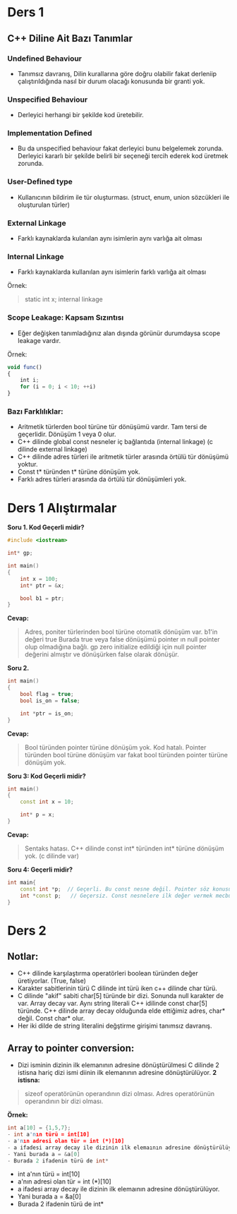 # Ders 1
## C++ Diline Ait Bazı Tanımlar

### Undefined Behaviour
- Tanımsız davranış, Dilin kurallarına göre doğru olabilir fakat derleniip çalıştırıldığında nasıl bir durum olacağı konusunda bir granti yok.
### Unspecified Behaviour
- Derleyici herhangi bir şekilde kod üretebilir.
### Implementation Defined
- Bu da unspecified behaviour fakat derleyici bunu belgelemek zorunda. Derleyici kararlı bir şekilde belirli bir seçeneği tercih ederek kod üretmek zorunda.
### User-Defined type
- Kullanıcının bildirim ile tür oluşturması. (struct, enum, union sözcükleri ile oluşturulan türler)
### External Linkage
- Farklı kaynaklarda kulanılan aynı isimlerin aynı varlığa ait olması
### Internal Linkage
- Farklı kaynaklarda kullanılan aynı isimlerin farklı varlığa ait olması

Örnek: 
> static int x; internal linkage

### Scope Leakage: Kapsam Sızıntısı
- Eğer değişken tanımladığınız alan dışında görünür durumdaysa scope leakage vardır.

Örnek:
```javascript
void func()
{
    int i;
    for (i = 0; i < 10; ++i)    
}
```

### Bazı Farklılıklar:
- Aritmetik türlerden bool türüne tür dönüşümü vardır. Tam tersi de geçerlidir. Dönüşüm 1 veya 0 olur.
- C++ dilinde global const nesneler iç bağlantıda (internal linkage) (c dilinde external linkage)
- C++ dilinde adres türleri ile aritmetik türler arasında örtülü tür dönüşümü yoktur.
- Const t* türünden t* türüne dönüşüm yok.
- Farklı adres türleri arasında da örtülü tür dönüşümleri yok.

# Ders 1 Alıştırmalar

**Soru 1. Kod Geçerli midir?**

```CPP
#include <iostream>

int* gp;

int main()
{
	int x = 100;
	int* ptr = &x;

	bool b1 = ptr;
}
```
**Cevap:**
> Adres, poniter türlerinden bool türüne otomatik dönüşüm var.  b1'in değeri true
Burada true veya false dönüşümü pointer ın null pointer olup olmadığına bağlı.
gp zero initialize edildiği için null pointer değerini almıştır ve dönüşürken false olarak dönüşür.

 **Soru 2.**

```CPP
int main()
{
	bool flag = true;
	bool is_on = false;

    int *ptr = is_on;
}
```
**Cevap:** 
> Bool türünden pointer türüne dönüşüm yok. Kod hatalı. 
Pointer türünden bool türüne dönüşüm var fakat bool türünden pointer türüne dönüşüm yok.

**Soru 3: Kod Geçerli midir?**

```CPP
int main()
{
    const int x = 10;

    int* p = x;
}
```
**Cevap:**
> Sentaks hatası. C++ dilinde const int* türünden int* türüne dönüşüm yok. (c dilinde var)

**Soru 4: Geçerli midir?**

```CPP
int main{
    const int *p;  // Geçerli. Bu const nesne değil. Pointer söz konusu
    int *const p;   // Geçersiz. Const nesnelere ilk değer vermek mecburi.
}
```
# Ders 2
## Notlar:
- C++ dilinde karşılaştırma operatörleri boolean türünden değer üretiyorlar. (True, false)
- Karakter sabitlerinin türü C dilinde int türü iken c++ dilinde char türü.
- C dilinde "akif" sabiti char[5] türünde bir dizi. Sonunda null karakter de var. Array decay var. Aynı string literali C++ idilinde const char[5] türünde. C++ dilinde array decay olduğunda elde ettiğimiz adres, char* değil. Const char* olur. 
- Her iki dilde de string literalini değştirme girişimi tanımsız davranış.

## Array to pointer conversion: 
- Dizi isminin dizinin ilk elemanının adresine dönüştürülmesi C dilinde 2 istisna hariç dizi ismi diinin ilk elemanının adresine dönüştürülüyor.
**2 istisna:** 
> sizeof operatörünün operandının dizi olması.
> Adres operatörünün operandının bir dizi olması.

**Örnek:**
```CPP
int a[10] = {1,5,7};
- int a'nın türü = int[10]
- a'nın adresi olan tür = int (*)[10]
- a ifadesi array decay ile dizinin ilk elemaının adresine dönüştürülüyor. 
- Yani burada a = &a[0]
- Burada 2 ifadenin türü de int*
```
- int a'nın türü = int[10]
- a'nın adresi olan tür = int (*)[10]
- a ifadesi array decay ile dizinin ilk elemaının adresine dönüştürülüyor. 
- Yani burada a = &a[0]
- Burada 2 ifadenin türü de int*
























